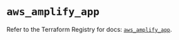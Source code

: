 # `aws_amplify_app`

Refer to the Terraform Registry for docs: [`aws_amplify_app`](https://registry.terraform.io/providers/hashicorp/aws/5.36.0/docs/resources/amplify_app).
